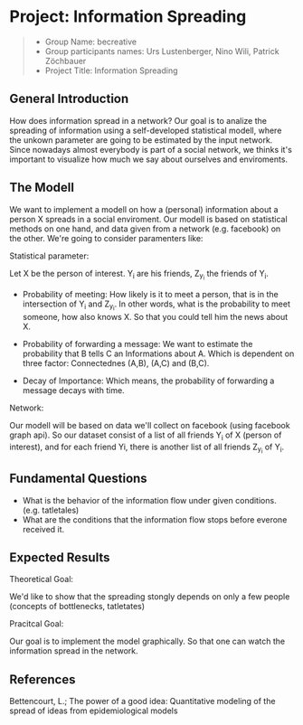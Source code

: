 ﻿# Project: Information Spreading

> * Group Name: becreative
> * Group participants names: Urs Lustenberger, Nino Wili, Patrick Zöchbauer
> * Project Title: Information Spreading

## General Introduction

How does information spread in a network? Our goal is to analize the spreading of information using a self-developed statistical modell, where the unkown parameter are 
going to be estimated by the input network. 
Since nowadays almost everybody is part of a social network, we thinks it's important to visualize how much we say about ourselves and enviroments.


## The Modell

We want to implement a modell on how a (personal) information about a person X spreads in a social enviroment. 
Our modell is based on statistical methods on one hand, and data given from a network (e.g. facebook) on the other. We're going to consider paramenters like:


Statistical parameter:


Let X be the person of interest. Y<sub>i</sub> are his friends, Z<sub>y<sub>i</sub></sub> the friends of Y<sub>i</sub>.



- Probability of meeting:
How likely is it to meet a person, that is in the intersection of Y<sub>i</sub> and Z<sub>y<sub>i</sub></sub>. In other words, what is the probability to meet someone, how also knows X. So that you could tell him the news about X.


- Probability of forwarding a message:
We want to estimate the probability that B tells C an Informations about A. Which is dependent on three factor: Connectednes (A,B), (A,C) and (B,C).


- Decay of Importance:
Which means, the probability of forwarding a message decays with time.


Network:

Our modell will be based on data we'll collect on facebook (using facebook graph api). So our dataset consist of a list of all friends Y<sub>i</sub> of X (person of interest), and for each friend Yi, there is another list of all friends Z<sub>y<sub>i</sub></sub> of Y<sub>i</sub>.




## Fundamental Questions


- What is the behavior of the information flow under given conditions. (e.g. tatletales)
- What are the conditions that the information flow stops before everone received it. 



## Expected Results


Theoretical Goal:

We'd like to show that the spreading stongly depends on only a few people (concepts of bottlenecks, tatletates)


Pracitcal Goal: 

Our goal is to implement the model graphically. So that one can watch the information spread in the network.



## References 


Bettencourt, L.; The power of a good idea: Quantitative modeling of the spread of ideas from epidemiological models

